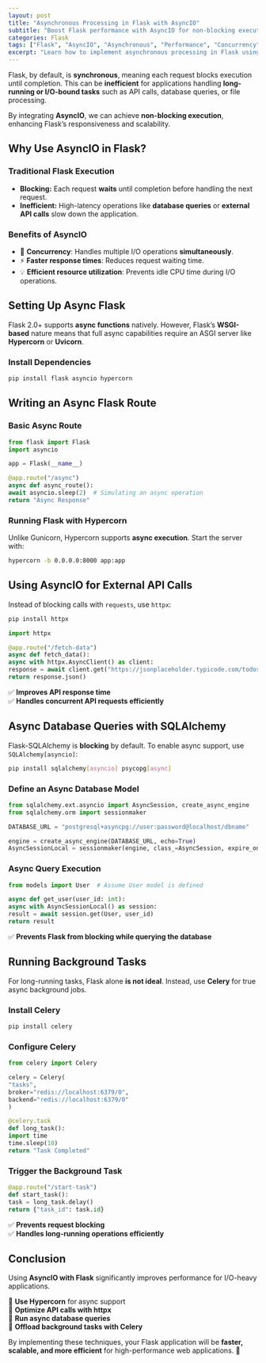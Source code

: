 ```yaml
---
layout: post
title: "Asynchronous Processing in Flask with AsyncIO"
subtitle: "Boost Flask performance with AsyncIO for non-blocking execution"
categories: Flask
tags: ["Flask", "AsyncIO", "Asynchronous", "Performance", "Concurrency", "Web Development"]
excerpt: "Learn how to implement asynchronous processing in Flask using AsyncIO to handle I/O-bound operations efficiently and improve performance in high-load applications."
---
```

Flask, by default, is **synchronous**, meaning each request blocks execution until completion. This can be **inefficient** for applications handling **long-running or I/O-bound tasks** such as API calls, database queries, or file processing.

By integrating **AsyncIO**, we can achieve **non-blocking execution**, enhancing Flask’s responsiveness and scalability.

## Why Use AsyncIO in Flask?

### Traditional Flask Execution

- **Blocking:** Each request **waits** until completion before handling the next request.
- **Inefficient:** High-latency operations like **database queries** or **external API calls** slow down the application.

### Benefits of AsyncIO

- 🚀 **Concurrency**: Handles multiple I/O operations **simultaneously**.
- ⚡ **Faster response times**: Reduces request waiting time.
- 💡 **Efficient resource utilization**: Prevents idle CPU time during I/O operations.

## Setting Up Async Flask

Flask 2.0+ supports **async functions** natively. However, Flask’s **WSGI-based** nature means that full async capabilities require an ASGI server like **Hypercorn** or **Uvicorn**.

### Install Dependencies

```bash
pip install flask asyncio hypercorn
```

## Writing an Async Flask Route

### Basic Async Route

```python
from flask import Flask
import asyncio

app = Flask(__name__)

@app.route("/async")
async def async_route():
await asyncio.sleep(2)  # Simulating an async operation
return "Async Response"
```

### Running Flask with Hypercorn

Unlike Gunicorn, Hypercorn supports **async execution**. Start the server with:

```bash
hypercorn -b 0.0.0.0:8000 app:app
```

## Using AsyncIO for External API Calls

Instead of blocking calls with `requests`, use `httpx`:

```bash
pip install httpx
```

```python
import httpx

@app.route("/fetch-data")
async def fetch_data():
async with httpx.AsyncClient() as client:
response = await client.get("https://jsonplaceholder.typicode.com/todos/1")
return response.json()
```

✅ **Improves API response time**  
✅ **Handles concurrent API requests efficiently**

## Async Database Queries with SQLAlchemy

Flask-SQLAlchemy is **blocking** by default. To enable async support, use `SQLAlchemy[asyncio]`:

```bash
pip install sqlalchemy[asyncio] psycopg[async]
```

### Define an Async Database Model

```python
from sqlalchemy.ext.asyncio import AsyncSession, create_async_engine
from sqlalchemy.orm import sessionmaker

DATABASE_URL = "postgresql+asyncpg://user:password@localhost/dbname"

engine = create_async_engine(DATABASE_URL, echo=True)
AsyncSessionLocal = sessionmaker(engine, class_=AsyncSession, expire_on_commit=False)
```

### Async Query Execution

```python
from models import User  # Assume User model is defined

async def get_user(user_id: int):
async with AsyncSessionLocal() as session:
result = await session.get(User, user_id)
return result
```

✅ **Prevents Flask from blocking while querying the database**

## Running Background Tasks

For long-running tasks, Flask alone **is not ideal**. Instead, use **Celery** for true async background jobs.

### Install Celery

```bash
pip install celery
```

### Configure Celery

```python
from celery import Celery

celery = Celery(
"tasks",
broker="redis://localhost:6379/0",
backend="redis://localhost:6379/0"
)

@celery.task
def long_task():
import time
time.sleep(10)
return "Task Completed"
```

### Trigger the Background Task

```python
@app.route("/start-task")
def start_task():
task = long_task.delay()
return {"task_id": task.id}
```

✅ **Prevents request blocking**  
✅ **Handles long-running operations efficiently**

## Conclusion

Using **AsyncIO with Flask** significantly improves performance for I/O-heavy applications.

🔹 **Use Hypercorn** for async support  
🔹 **Optimize API calls with httpx**  
🔹 **Run async database queries**  
🔹 **Offload background tasks with Celery**

By implementing these techniques, your Flask application will be **faster, scalable, and more efficient** for high-performance web applications. 🚀  
